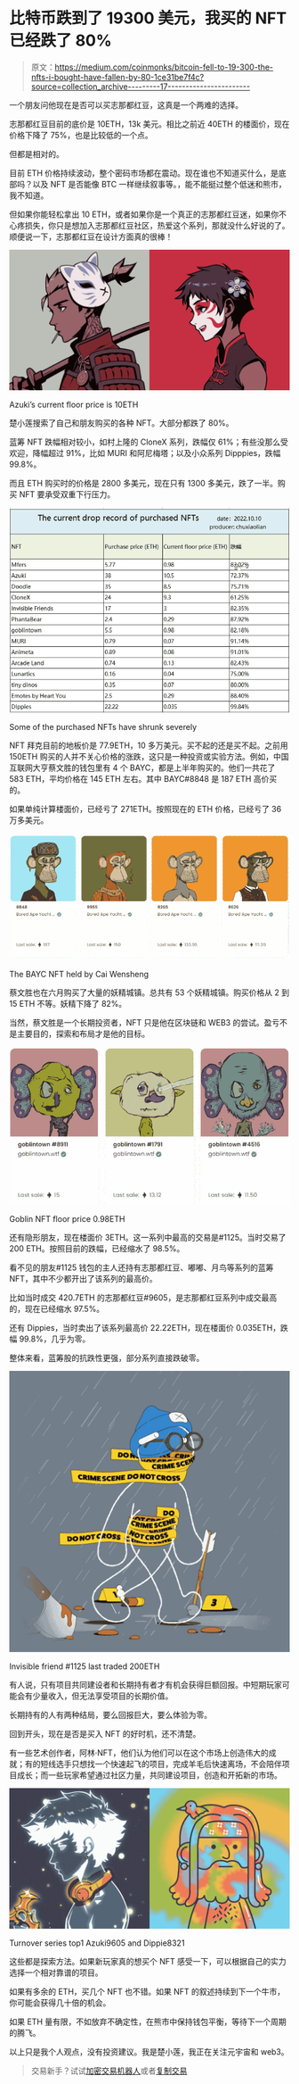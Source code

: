 # 比特币跌到了 19300 美元，我买的 NFT 已经跌了 80%

> 原文：<https://medium.com/coinmonks/bitcoin-fell-to-19-300-the-nfts-i-bought-have-fallen-by-80-1ce31be7f4c?source=collection_archive---------17----------------------->

一个朋友问他现在是否可以买志那都红豆，这真是一个两难的选择。

志那都红豆目前的底价是 10ETH，13k 美元。相比之前近 40ETH 的楼面价，现在价格下降了 75%，也是比较低的一个点。

但都是相对的。

目前 ETH 价格持续波动，整个密码市场都在震动。现在谁也不知道买什么，是底部吗？以及 NFT 是否能像 BTC 一样继续叙事等。，能不能挺过整个低迷和熊市，我不知道。

但如果你能轻松拿出 10 ETH，或者如果你是一个真正的志那都红豆迷，如果你不心疼损失，你只是想加入志那都红豆社区，热爱这个系列，那就没什么好说的了。顺便说一下，志那都红豆在设计方面真的很棒！

![](img/ec19884870694c6f49252d160621beb1.png)

Azuki’s current floor price is 10ETH

楚小莲搜索了自己和朋友购买的各种 NFT。大部分都跌了 80%。

蓝筹 NFT 跌幅相对较小，如村上隆的 CloneX 系列，跌幅仅 61%；有些没那么受欢迎，降幅超过 91%，比如 MURI 和阿尼梅塔；以及小众系列 Dipppies，跌幅 99.8%。

而且 ETH 购买时的价格是 2800 多美元，现在只有 1300 多美元，跌了一半。购买 NFT 要承受双重下行压力。

![](img/706bd1c0edda1c298a281a08f08aad90.png)

Some of the purchased NFTs have shrunk severely

NFT 拜克目前的地板价是 77.9ETH，10 多万美元。买不起的还是买不起。之前用 150ETH 购买的人并不关心价格的涨跌，这只是一种投资或实验方法。例如，中国互联网大亨蔡文胜的钱包里有 4 个 BAYC，都是上半年购买的。他们一共花了 583 ETH，平均价格在 145 ETH 左右。其中 BAYC#8848 是 187 ETH 高价买的。

如果单纯计算楼面价，已经亏了 271ETH。按照现在的 ETH 价格，已经亏了 36 万多美元。

![](img/c8842c7dc5eb3685c4fb90e180d3fbbb.png)

The BAYC NFT held by Cai Wensheng

蔡文胜也在六月购买了大量的妖精城镇。总共有 53 个妖精城镇。购买价格从 2 到 15 ETH 不等。妖精下降了 82%。

当然，蔡文胜是一个长期投资者，NFT 只是他在区块链和 WEB3 的尝试。盈亏不是主要目的，探索和布局才是他的目标。

![](img/f2e42eeac8c39c4cdbe25e3be00a902c.png)

Goblin NFT floor price 0.98ETH

还有隐形朋友，现在楼面价 3ETH。这一系列中最高的交易是#1125。当时交易了 200 ETH。按照目前的跌幅，已经缩水了 98.5%。

看不见的朋友#1125 钱包的主人还持有志那都红豆、嘟嘟、月鸟等系列的蓝筹 NFT，其中不少都开出了该系列的最高价。

比如当时成交 420.7ETH 的志那都红豆#9605，是志那都红豆系列中成交最高的，现在已经缩水 97.5%。

还有 Dippies，当时卖出了该系列最高价 22.22ETH，现在楼面价 0.035ETH，跌幅 99.8%，几乎为零。

整体来看，蓝筹股的抗跌性更强，部分系列直接跌破零。

![](img/7fe603874c7b362bb66e712b3d4e94d2.png)

Invisible friend #1125 last traded 200ETH

有人说，只有项目共同建设者和长期持有者才有机会获得巨额回报。中短期玩家可能会有少量收入，但无法享受项目的长期价值。

长期持有的人有两种结局，要么回报巨大，要么体验为零。

回到开头，现在是否是买入 NFT 的好时机，还不清楚。

有一些艺术创作者，阿林·NFT，他们认为他们可以在这个市场上创造伟大的成就；有的短线选手只想找一个快速起飞的项目，完成羊毛后快速离场，不会陪伴项目成长；而一些玩家希望通过社区力量，共同建设项目，创造和开拓新的市场。

![](img/faba072bfedcdcf6cb1dc8bc3c8618b9.png)

Turnover series top1 Azuki9605 and Dippie8321

这些都是探索方法。如果新玩家真的想买个 NFT 感受一下，可以根据自己的实力选择一个相对靠谱的项目。

如果有多余的 ETH，买几个 NFT 也不错。如果 NFT 的叙述持续到下一个牛市，你可能会获得几十倍的机会。

如果 ETH 量有限，不如放弃不确定性，在熊市中保持钱包平衡，等待下一个周期的腾飞。

以上只是我个人观点，没有投资建议。我是楚小莲，我正在关注元宇宙和 web3。

> 交易新手？试试[加密交易机器人](/coinmonks/crypto-trading-bot-c2ffce8acb2a)或者[复制交易](/coinmonks/top-10-crypto-copy-trading-platforms-for-beginners-d0c37c7d698c)